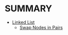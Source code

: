 # SUMMARY

* [Linked List](linked_list.md)
   * [Swap Nodes in Pairs](linkedlist/swap_nodes_in_pairs.md)